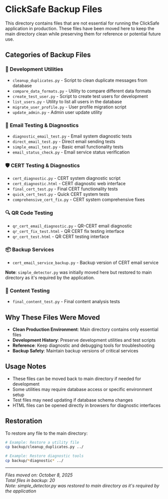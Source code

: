 # ClickSafe Backup Files

This directory contains files that are not essential for running the ClickSafe application in production. These files have been moved here to keep the main directory clean while preserving them for reference or potential future use.

## Categories of Backup Files

### 🔧 **Development Utilities**
- `cleanup_duplicates.py` - Script to clean duplicate messages from database
- `compare_data_formats.py` - Utility to compare different data formats
- `create_test_user.py` - Script to create test users for development
- `list_users.py` - Utility to list all users in the database
- `migrate_user_profile.py` - User profile migration script
- `update_admin.py` - Admin user update utility

### 📧 **Email Testing & Diagnostics**
- `diagnostic_email_test.py` - Email system diagnostic tests
- `direct_email_test.py` - Direct email sending tests
- `simple_email_test.py` - Basic email functionality tests
- `email_status_check.py` - Email service status verification

### 🛡️ **CERT Testing & Diagnostics**
- `cert_diagnostic.py` - CERT system diagnostic script
- `cert_diagnostic.html` - CERT diagnostic web interface
- `final_cert_test.py` - Final CERT functionality tests
- `quick_cert_test.py` - Quick CERT system tests
- `comprehensive_cert_fix.py` - CERT system comprehensive fixes

### 🔍 **QR Code Testing**
- `qr_cert_email_diagnostic.py` - QR-CERT email diagnostic
- `qr_cert_fix_test.html` - QR CERT fix testing interface
- `qr_cert_test.html` - QR CERT testing interface

### 📦 **Backup Services**
- `cert_email_service_backup.py` - Backup version of CERT email service

**Note**: `simple_detector.py` was initially moved here but restored to main directory as it's required by the application.

### 🧪 **Content Testing**
- `final_content_test.py` - Final content analysis tests

## Why These Files Were Moved

- **Clean Production Environment**: Main directory contains only essential files
- **Development History**: Preserve development utilities and test scripts
- **Reference**: Keep diagnostic and debugging tools for troubleshooting
- **Backup Safety**: Maintain backup versions of critical services

## Usage Notes

- These files can be moved back to main directory if needed for development
- Some utilities may require database access or specific environment setup
- Test files may need updating if database schema changes
- HTML files can be opened directly in browsers for diagnostic interfaces

## Restoration

To restore any file to the main directory:
```bash
# Example: Restore a utility file
cp backup/cleanup_duplicates.py ../

# Example: Restore diagnostic tools
cp backup/*diagnostic* ../
```

---
*Files moved on: October 8, 2025*  
*Total files in backup: 20*  
*Note: simple_detector.py was restored to main directory as it's required by the application*